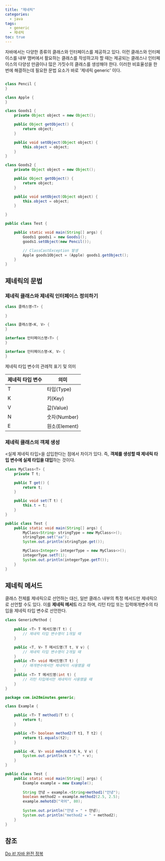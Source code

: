 ```yaml
---
title: "제네릭"
categories:
  - java
tags:
  - generic
  - 제네릭
toc: true
---
```


자바에서는 다양한 종류의 클래스와 인터페이스를 제공하고 있다. 이런 클래스와 인터페이스를 내부 맴버에서 활요하는 클래스를 작성하고자 할 때는 제공되는 
클래스나 인터페이스의 다양성 만큼이나 많은 가짓수의 클래스를 생성해야 한다. 이러한 비효율성을 한 번에 해결하는데 필요한 문법 요소가 바로 '제네릭 generic'
이다. 

```java

class Pencil {
}

class Apple {
}

class Goods1 {
    private Object object = new Object();

    public Object getObject() {
        return object;
    }

    public void setObject(Object object) {
        this.object = object;
    }
}

class Goods2 {
    private Object object = new Object();

    public Object getObject() {
        return object;
    }

    public void setObject(Object object) {
        this.object = object;
    }

}

public class Test {

    public static void main(String[] args) {
        Goods1 goods1 = new Goods1();
        goods1.setObject(new Pencil());

        // ClassCastException 발생
        Apple goods1Object = (Apple) goods1.getObject();
    }
}
```

## 제네릭의 문법

### 제네릭 클래스와 제네릭 인터페이스 정의하기

```java
class 클래스명<T> {
    
}

class 클래스명<K, V> {
}

interface 인터페이스명<T> {
}

interface 인터페이스명<K, V> {
}

```

제네릭 타입 변수의 관례적 표기 및 의미  

| 제네릭 타입 변수 | 의미          |
|-----------|-------------|
| T         | 타입(Type)    |
| K         | 키(Key)      |
| V         | 값(Value)    |
| N         | 숫자(Number)  |
| E         | 원소(Element) |

### 제네릭 클래스의 객체 생성
<실제 제네릭 타입>을 삽입한다는 점에서 차이가 있다. 즉, **객체를 생성할 때 제네릭 타입 변수에 실제 타입을 대입**하는 것이다.

```java
class MyClass<T> {
    private T t;

    public T get() {
        return t;
    }

    public void set(T t) {
        this.t = t;
    }
}

public class Test {
    public static void main(String[] args) {
        MyClass<String> stringType = new MyClass<>();
        stringType.set("aa");
        System.out.println(stringType.get());

        MyClass<Integer> integerType = new MyClass<>();
        integerType.setT(1);
        System.out.println(integerType.getT());
    }
}
```

## 제네릭 메서드

클래스 전체를 제네릭으로 선언하는 대신, 일반 클래스 내부의 특정 메서드만 제네릭으로 선언할 수도 있다. 이를 **제네릭 메서드** 라고 하며, 리턴 타입 또는
입력매개변수의 타입을 제네릭 타입 변수로 선언한다.

```java
class GenericMethod {
    
    public <T> T 메서드명(T t) {
        // 제네릭 타입 변수명이 1개일 때
    }

    public <T, V> T 메서드명(T t, V v) {
        // 제네릭 타입 변수명이 2개일 때
    }
    public <T> void 메서드명(T t) {
        // 매개변수에서만 제네릭이 사용됐을 때
    }
    public <T> T 메서드명(int t) {
        // 리턴 타입에서만 제네릭이 사용됐을 때
    }
}
```

```java
package com.in28minutes.generic;

class Example {

    public <T> T method1(T t) {
        return t;
    }

    public <T> boolean method2(T t1, T t2) {
        return t1.equals(t2);
    }

    public <K, V> void mehotd3(K k, V v) {
        System.out.println(k + ":" + v);
    }
}

public class Test {
    public static void main(String[] args) {
        Example example = new Example();
        
        String 안녕 = example.<String>method1("안녕");
        boolean method2 = example.method2(2.5, 2.5);
        example.mehotd3("국어", 80);
        
        System.out.println("안녕 = " + 안녕);
        System.out.println("method2 = " + method2);
    }
}
```

## 참조

[Do it! 자바 완전 정복](http://www.yes24.com/Product/Goods/103389317)